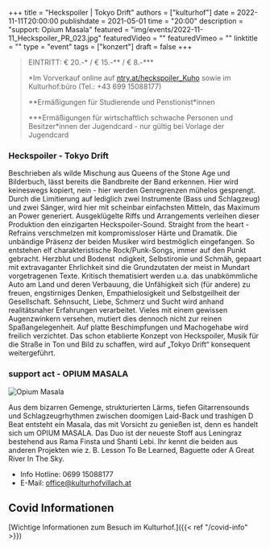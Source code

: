 +++
title = "Heckspoiler | Tokyo Drift"
authors = ["kulturhof"]
date = 2022-11-11T20:00:00
publishdate = 2021-05-01
time = "20:00"
description = "support: Opium Masala"
featured = "img/events/2022-11-11_Heckspoiler_PR_023.jpg"
featuredVideo = ""
featuredVimeo = ""
linktitle = ""
type = "event"
tags = ["konzert"]
draft = false
+++


> EINTRITT: € 20.-\* / € 15.-\*\* / € 8.-\*\*\*
>
> \*Im Vorverkauf online auf [ntry.at/heckspoiler_Kuho](https://ntry.at/heckspoiler_Kuho) sowie im Kulturhof:büro (Tel.: +43 699 15088177)
> 
> \*\*Ermäßigungen für Studierende und Penstionist\*innen
> 
> \*\*\*Ermäßigungen für wirtschaftlich schwache Personen und Besitzer*innen der Jugendcard - nur gültig bei Vorlage der Jugendcard



### Heckspoiler - Tokyo Drift

Beschrieben als wilde Mischung aus Queens of the Stone Age und Bilderbuch, lässt bereits die Bandbreite der Band erkennen.
Hier wird keineswegs kopiert, nein - hier werden Genregrenzen mühelos gesprengt. Durch die Limitierung auf lediglich zwei Instrumente (Bass und Schlagzeug) und zwei Sänger, wird hier mit scheinbar einfachsten Mitteln, das Maximum an Power generiert.
Ausgeklügelte Riffs und Arrangements verleihen dieser Produktion den einzigarten Heckspoiler-Sound. Straight from the heart - Refrains verschmelzen mit kompromissloser Härte und Dramatik. Die unbändige Präsenz der beiden Musiker wird bestmöglich eingefangen.
So entstehen elf charakteristische Rock/Punk-Songs, immer auf den Punkt gebracht. Herzblut und Bodenst ndigkeit, Selbstironie und Schmäh, gepaart mit extravaganter Ehrlichkeit sind die Grundzutaten der meist in Mundart vorgetragenen Texte. Kritisch thematisiert werden u.a. das unabkömmliche Auto am Land und deren Verbauung, die Unfähigkeit sich (für andere) zu freuen, engstirniges Denken, Empathielosigkeit und Selbstgeilheit der Gesellschaft. Sehnsucht, Liebe, Schmerz und Sucht wird anhand realitätsnaher Erfahrungen verarbeitet.
Vieles mit einem gewissen Augenzwinkern versehen, mutiert dies dennoch nicht zur reinen Spaßangelegenheit. Auf platte Beschimpfungen und Machogehabe wird freilich verzichtet. Das schon etablierte Konzept von Heckspoiler, Musik für die Straße in Ton und Bild zu schaffen, wird auf „Tokyo Drift“ konsequent weitergeführt.


### support act - OPIUM MASALA


![Opium Masala](/img/events/2022-11-11_OM.png)

Aus dem bizarren Gemenge, strukturierten Lärms, tiefen Gitarrensounds und Schlagzeugrhythmen zwischen doomigen Laid-Back und trashigen D Beat entsteht ein Masala, das mit Vorsicht zu genießen ist, denn es handelt sich um OPIUM MASALA. Das Duo ist der neueste Stoff aus Leningraz bestehend aus Rama Finsta und Shanti Lebi. Ihr kennt die beiden aus anderen Projekten wie z. B. Lesson To Be Learned, Baguette oder A Great River In The Sky.



- Info Hotline: 0699 15088177 
- E-Mail: office@kulturhofvillach.at

## Covid Informationen

[Wichtige Informationen zum Besuch im Kulturhof.]({{< ref "/covid-info" >}})
